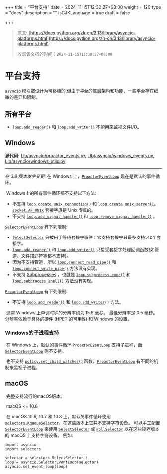 +++
title = "平台支持"
date = 2024-11-15T12:30:27+08:00
weight = 120
type = "docs"
description = ""
isCJKLanguage = true
draft = false

+++

> 原文: [https://docs.python.org/zh-cn/3.13/library/asyncio-platforms.html](https://docs.python.org/zh-cn/3.13/library/asyncio-platforms.html)
>
> 收录该文档的时间：`2024-11-15T12:30:27+08:00`

# 平台支持

[`asyncio`](https://docs.python.org/zh-cn/3.13/library/asyncio.html#module-asyncio) 模块被设计为可移植的,但由于平台的底层架构和功能，一些平台存在细微的差异和限制。

## 所有平台

- [`loop.add_reader()`](https://docs.python.org/zh-cn/3.13/library/asyncio-eventloop.html#asyncio.loop.add_reader) 和 [`loop.add_writer()`](https://docs.python.org/zh-cn/3.13/library/asyncio-eventloop.html#asyncio.loop.add_writer) 不能用来监视文件I/O。

## Windows

**源代码:** [Lib/asyncio/proactor_events.py](https://github.com/python/cpython/tree/3.13/Lib/asyncio/proactor_events.py), [Lib/asyncio/windows_events.py](https://github.com/python/cpython/tree/3.13/Lib/asyncio/windows_events.py), [Lib/asyncio/windows_utils.py](https://github.com/python/cpython/tree/3.13/Lib/asyncio/windows_utils.py)

------

*在 3.8 版本发生变更:* 在 Windows 上，[`ProactorEventLoop`](https://docs.python.org/zh-cn/3.13/library/asyncio-eventloop.html#asyncio.ProactorEventLoop) 现在是默认的事件循环。

​	Windows上的所有事件循环都不支持以下方法:

- 不支持 [`loop.create_unix_connection()`](https://docs.python.org/zh-cn/3.13/library/asyncio-eventloop.html#asyncio.loop.create_unix_connection) 和 [`loop.create_unix_server()`](https://docs.python.org/zh-cn/3.13/library/asyncio-eventloop.html#asyncio.loop.create_unix_server)。 [`socket.AF_UNIX`](https://docs.python.org/zh-cn/3.13/library/socket.html#socket.AF_UNIX) 套接字族是 Unix 专属的。
- 不支持 [`loop.add_signal_handler()`](https://docs.python.org/zh-cn/3.13/library/asyncio-eventloop.html#asyncio.loop.add_signal_handler) 和 [`loop.remove_signal_handler()`](https://docs.python.org/zh-cn/3.13/library/asyncio-eventloop.html#asyncio.loop.remove_signal_handler) 。

[`SelectorEventLoop`](https://docs.python.org/zh-cn/3.13/library/asyncio-eventloop.html#asyncio.SelectorEventLoop) 有下列限制:

- [`SelectSelector`](https://docs.python.org/zh-cn/3.13/library/selectors.html#selectors.SelectSelector) 只被用于等待套接字事件：它支持套接字且最多支持512个套接字。
- [`loop.add_reader()`](https://docs.python.org/zh-cn/3.13/library/asyncio-eventloop.html#asyncio.loop.add_reader) 和 [`loop.add_writer()`](https://docs.python.org/zh-cn/3.13/library/asyncio-eventloop.html#asyncio.loop.add_writer) 只接受套接字处理回调函数(如管道、文件描述符等都不支持)。
- 因为不支持管道，所以 [`loop.connect_read_pipe()`](https://docs.python.org/zh-cn/3.13/library/asyncio-eventloop.html#asyncio.loop.connect_read_pipe) 和 [`loop.connect_write_pipe()`](https://docs.python.org/zh-cn/3.13/library/asyncio-eventloop.html#asyncio.loop.connect_write_pipe) 方法没有实现。
- 不支持 [Subprocesses](https://docs.python.org/zh-cn/3.13/library/asyncio-subprocess.html#asyncio-subprocess) ，也就是 [`loop.subprocess_exec()`](https://docs.python.org/zh-cn/3.13/library/asyncio-eventloop.html#asyncio.loop.subprocess_exec) 和 [`loop.subprocess_shell()`](https://docs.python.org/zh-cn/3.13/library/asyncio-eventloop.html#asyncio.loop.subprocess_shell) 方法没有实现。

[`ProactorEventLoop`](https://docs.python.org/zh-cn/3.13/library/asyncio-eventloop.html#asyncio.ProactorEventLoop) 有下列限制:

- 不支持 [`loop.add_reader()`](https://docs.python.org/zh-cn/3.13/library/asyncio-eventloop.html#asyncio.loop.add_reader) 和 [`loop.add_writer()`](https://docs.python.org/zh-cn/3.13/library/asyncio-eventloop.html#asyncio.loop.add_writer) 方法。

​	通常 Windows 上单调时钟的分辨率约为 15.6 毫秒。 最佳分辨率是 0.5 毫秒。 分辨率依赖于具体的硬件 ([HPET](https://en.wikipedia.org/wiki/High_Precision_Event_Timer) 的可用性) 和 Windows 的设置。



### Windows的子进程支持

​	在 Windows 上，默认的事件循环 [`ProactorEventLoop`](https://docs.python.org/zh-cn/3.13/library/asyncio-eventloop.html#asyncio.ProactorEventLoop) 支持子进程，而 [`SelectorEventLoop`](https://docs.python.org/zh-cn/3.13/library/asyncio-eventloop.html#asyncio.SelectorEventLoop) 则不支持。

​	也不支持 [`policy.set_child_watcher()`](https://docs.python.org/zh-cn/3.13/library/asyncio-policy.html#asyncio.AbstractEventLoopPolicy.set_child_watcher) 函数，[`ProactorEventLoop`](https://docs.python.org/zh-cn/3.13/library/asyncio-eventloop.html#asyncio.ProactorEventLoop) 有不同的机制来监视子进程。

## macOS

​	完整支持流行的macOS版本。

​	macOS <= 10.8

​	在 macOS 10.6, 10.7 和 10.8 上，默认的事件循环使用 [`selectors.KqueueSelector`](https://docs.python.org/zh-cn/3.13/library/selectors.html#selectors.KqueueSelector)，在这些版本上它并不支持字符设备。 可以手工配置 [`SelectorEventLoop`](https://docs.python.org/zh-cn/3.13/library/asyncio-eventloop.html#asyncio.SelectorEventLoop) 来使用 [`SelectSelector`](https://docs.python.org/zh-cn/3.13/library/selectors.html#selectors.SelectSelector) 或 [`PollSelector`](https://docs.python.org/zh-cn/3.13/library/selectors.html#selectors.PollSelector) 以在这些较老版本的 macOS 上支持字符设备。 例如:

```
import asyncio
import selectors

selector = selectors.SelectSelector()
loop = asyncio.SelectorEventLoop(selector)
asyncio.set_event_loop(loop)
```
